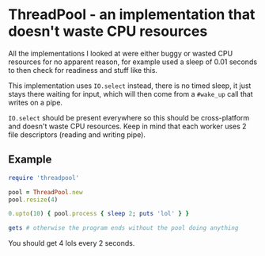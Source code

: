 ThreadPool - an implementation that doesn't waste CPU resources
===============================================================
All the implementations I looked at were either buggy or wasted CPU resources
for no apparent reason, for example used a sleep of 0.01 seconds to then check for
readiness and stuff like this.

This implementation uses `IO.select` instead, there is no timed sleep, it just stays
there waiting for input, which will then come from a `#wake_up` call that writes on a pipe.

`IO.select` should be present everywhere so this should be cross-platform and doesn't waste
CPU resources. Keep in mind that each worker uses 2 file descriptors (reading and writing pipe).

Example
-------

```ruby
require 'threadpool'

pool = ThreadPool.new
pool.resize(4)

0.upto(10) { pool.process { sleep 2; puts 'lol' } }

gets # otherwise the program ends without the pool doing anything
```

You should get 4 lols every 2 seconds.
